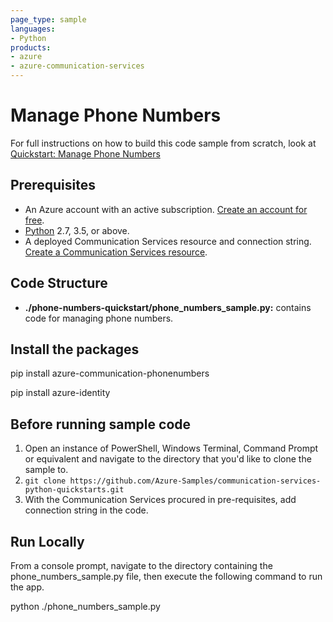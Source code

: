 ```yaml
---
page_type: sample
languages:
- Python
products:
- azure
- azure-communication-services
---
```



# Manage Phone Numbers

For full instructions on how to build this code sample from scratch, look at [Quickstart: Manage Phone Numbers](https://docs.microsoft.com/en-us/azure/communication-services/quickstarts/telephony-sms/get-phone-number?pivots=programming-language-python)

## Prerequisites

- An Azure account with an active subscription. [Create an account for free](https://azure.microsoft.com/free/?WT.mc_id=A261C142F). 
- [Python](https://www.python.org/downloads/) 2.7, 3.5, or above.
- A deployed Communication Services resource and connection string. [Create a Communication Services resource](https://docs.microsoft.com/en-us/azure/communication-services/quickstarts/create-communication-resource).

## Code Structure

- **./phone-numbers-quickstart/phone_numbers_sample.py:** contains code for managing phone numbers.

## Install the packages

pip install azure-communication-phonenumbers

pip install azure-identity

## Before running sample code

1. Open an instance of PowerShell, Windows Terminal, Command Prompt or equivalent and navigate to the directory that you'd like to clone the sample to.
2. `git clone https://github.com/Azure-Samples/communication-services-python-quickstarts.git`
3. With the Communication Services procured in pre-requisites, add connection string in the code.

## Run Locally

From a console prompt, navigate to the directory containing the phone_numbers_sample.py file, then execute the following command to run the app.

python ./phone_numbers_sample.py

